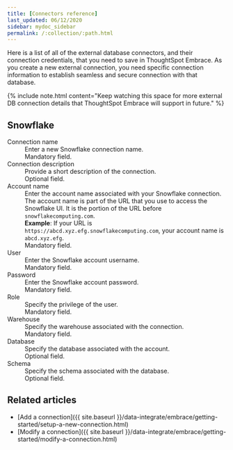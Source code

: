 ```yaml
---
title: [Connectors reference]
last_updated: 06/12/2020
sidebar: mydoc_sidebar
permalink: /:collection/:path.html
---
```


Here is a list of all of the external database connectors, and their connection credentials, that you need to save in ThoughtSpot Embrace. As you create a new external connection, you need specific connection information to establish seamless and secure connection with that database.

{% include note.html content="Keep watching this space for more external DB connection details that ThoughtSpot Embrace will support in future." %}

## Snowflake
<dl id="embrace-snowflake-ref">
  <dlentry id="embrace-snowlake-ref-connection-name">
    <dt>Connection name</dt>
    <dd>Enter a new Snowflake connection name.<br/>Mandatory field.</dd>
  </dlentry>
  <dlentry id="embrace-snowlake-ref-connection-description">
    <dt>Connection description</dt>
    <dd>Provide a short description of the connection.<br/>Optional field.</dd>
  </dlentry>
  <dlentry id="embrace-snowlake-ref-account-name">
   <dt>Account name</dt>
   <dd>Enter the account name associated with your Snowflake connection.
   The account name is part of the URL that you use to access the Snowflake UI. It is the portion of the URL before <code>snowflakecomputing.com</code>.<br/>  
   <strong>Example</strong>: If your URL is <code>https://abcd.xyz.efg.snowflakecomputing.com</code>, your account name is <code>abcd.xyz.efg</code>.<br/>Mandatory field.</dd>
  </dlentry>
  <dlentry id="embrace-snowlake-ref-user">
    <dt>User</dt>
    <dd>Enter the Snowflake account username.<br/>Mandatory field.</dd>
  </dlentry>
  <dlentry id="embrace-snowlake-ref-password">
    <dt>Password</dt>
    <dd>Enter the Snowflake account password.<br/>Mandatory field.</dd>
  </dlentry>
  <dlentry id="embrace-snowlake-ref-role">
    <dt>Role</dt>
    <dd>Specify the privilege of the user.<br/>Mandatory field.</dd>
  </dlentry>
  <dlentry id="embrace-snowlake-ref-warehouse">
    <dt>Warehouse</dt>
    <dd>Specify the warehouse associated with the connection.<br/>Mandatory field.</dd>
  </dlentry>
  <dlentry id="embrace-snowlake-ref-database">
    <dt>Database</dt>
    <dd>Specify the database associated with the account.<br/>Optional field.</dd>
  </dlentry>
  <dlentry id="embrace-snowlake-ref-schema">
    <dt>Schema</dt>
    <dd>Specify the schema associated with the database.<br/>Optional field.</dd>
  </dlentry>
</dl>  

## Related articles
-   [Add a connection]({{ site.baseurl }}/data-integrate/embrace/getting-started/setup-a-new-connection.html)
-   [Modify a connection]({{ site.baseurl }}/data-integrate/embrace/getting-started/modify-a-connection.html)
